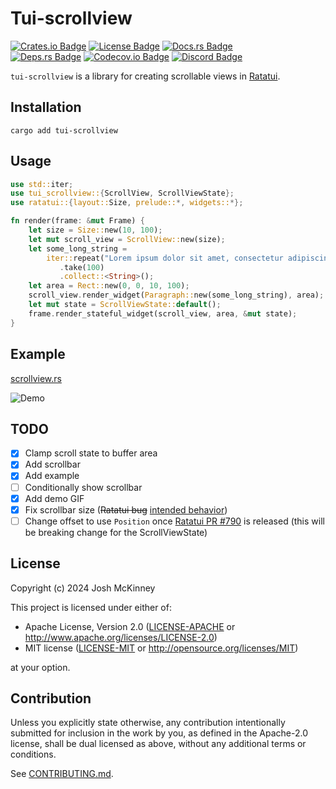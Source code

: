 <!-- cargo-rdme start -->

# Tui-scrollview

[![Crates.io Badge]][Crate] [![License Badge]](#license) [![Docs.rs Badge]][API Docs]<br>
[![Deps.rs Badge]][Dependencies] [![Codecov.io Badge]][Coverage] [![Discord Badge]][Ratatui
Discord]

`tui-scrollview` is a library for creating scrollable views in [Ratatui].

## Installation

```shell
cargo add tui-scrollview
```

## Usage

```rust
use std::iter;
use tui_scrollview::{ScrollView, ScrollViewState};
use ratatui::{layout::Size, prelude::*, widgets::*};

fn render(frame: &mut Frame) {
    let size = Size::new(10, 100);
    let mut scroll_view = ScrollView::new(size);
    let some_long_string =
        iter::repeat("Lorem ipsum dolor sit amet, consectetur adipiscing elit.\n")
           .take(100)
           .collect::<String>();
    let area = Rect::new(0, 0, 10, 100);
    scroll_view.render_widget(Paragraph::new(some_long_string), area);
    let mut state = ScrollViewState::default();
    frame.render_stateful_widget(scroll_view, area, &mut state);
}
```

## Example

[scrollview.rs](https://github.com/joshka/tui-scrollview/tree/main/examples/scrollview.rs)

![Demo](https://vhs.charm.sh/vhs-6rhvmNW0CKPaRrbIfkNzSe.gif)

[Crates.io Badge]: https://img.shields.io/crates/v/tui-scrollview?logo=rust&style=for-the-badge
[License Badge]: https://img.shields.io/crates/l/tui-scrollview?style=for-the-badge
[Docs.rs Badge]: https://img.shields.io/docsrs/tui-scrollview?logo=rust&style=for-the-badge
[Deps.rs Badge]:
    https://deps.rs/repo/github/joshka/tui-scrollview/status.svg?style=for-the-badge
[Codecov.io Badge]:
    https://img.shields.io/codecov/c/github/joshka/tui-scrollview?logo=codecov&style=for-the-badge&token=BAQ8SOKEST
[Discord Badge]:
    https://img.shields.io/discord/1070692720437383208?label=ratatui+discord&logo=discord&style=for-the-badge

[Crate]: https://crates.io/crates/tui-scrollview
[API Docs]: https://docs.rs/crate/tui-scrollview/
[Dependencies]: https://deps.rs/repo/github/joshka/tui-scrollview
[Coverage]: https://app.codecov.io/gh/joshka/tui-scrollview
[Ratatui Discord]: https://discord.gg/pMCEU9hNEj

[Ratatui]: https://crates.io/crates/ratatui

<!-- cargo-rdme end -->

## TODO

- [x] Clamp scroll state to buffer area
- [x] Add scrollbar
- [x] Add example
- [ ] Conditionally show scrollbar
- [x] Add demo GIF
- [x] Fix scrollbar size (~~Ratatui bug~~ [intended behavior](https://discord.com/channels/1070692720437383208/1072880020713898004/1197509375183564841))
- [ ] Change offset to use `Position` once [Ratatui PR #790] is released (this will be breaking
  change for the ScrollViewState)

## License

Copyright (c) 2024 Josh McKinney

This project is licensed under either of:

- Apache License, Version 2.0 ([LICENSE-APACHE](LICENSE-APACHE) or
  <http://www.apache.org/licenses/LICENSE-2.0>)
- MIT license ([LICENSE-MIT](LICENSE-MIT) or <http://opensource.org/licenses/MIT>)

at your option.

## Contribution

Unless you explicitly state otherwise, any contribution intentionally submitted for inclusion in the
work by you, as defined in the Apache-2.0 license, shall be dual licensed as above, without any
additional terms or conditions.

See [CONTRIBUTING.md](CONTRIBUTING.md).

[Ratatui PR #790]: https://github.com/ratatui-org/ratatui/pull/790
